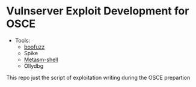 # Vulnserver Exploit Development for OSCE

* Tools:
  * [boofuzz](https://github.com/jtpereyda/boofuzz)
  * Spike
  * [Metasm-shell](https://github.com/jjyg/metasm)
  * Ollydbg
 
 This repo just the script of exploitation writing during the OSCE prepartion
